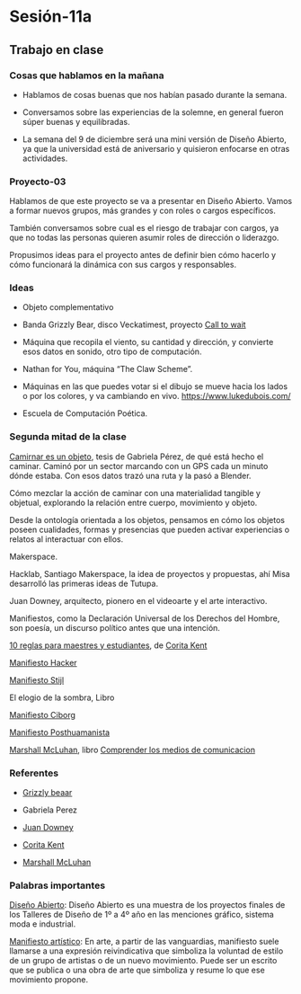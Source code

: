 # Sesión-11a

## Trabajo en clase

### Cosas que hablamos en la mañana

- Hablamos de cosas buenas que nos habían pasado durante la semana.

- Conversamos sobre las experiencias de la solemne, en general fueron súper buenas y equilibradas.

- La semana del 9 de diciembre será una mini versión de Diseño Abierto, ya que la universidad está de aniversario y quisieron enfocarse en otras actividades.

### Proyecto-03

Hablamos de que este proyecto se va a presentar en Diseño Abierto. Vamos a formar nuevos grupos, más grandes y con roles o cargos específicos.

También conversamos sobre cual es el riesgo de trabajar con cargos, ya que no todas las personas quieren asumir roles de dirección o liderazgo.

Propusimos ideas para el proyecto antes de definir bien cómo hacerlo y cómo funcionará la dinámica con sus cargos y responsables.

### Ideas

- Objeto complementativo

- Banda Grizzly Bear, disco Veckatimest, proyecto [Call to wait](http://uselesspress.org/things/call-to-wait/)

- Máquina que recopila el viento, su cantidad y dirección, y convierte esos datos en sonido, otro tipo de computación.

- Nathan for You, máquina “The Claw Scheme”.

- Máquinas en las que puedes votar si el dibujo se mueve hacia los lados o por los colores, y va cambiando en vivo. https://www.lukedubois.com/

- Escuela de Computación Poética.

### Segunda mitad de la clase

[Camirnar es un objeto](https://revistaentorno.cl/caminar-es-un-objeto/), tesis de Gabriela Pérez, de qué está hecho el caminar. Caminó por un sector marcando con un GPS cada un minuto dónde estaba. Con esos datos trazó una ruta y la pasó a Blender.

Cómo mezclar la acción de caminar con una materialidad tangible y objetual, explorando la relación entre cuerpo, movimiento y objeto.

Desde la ontología orientada a los objetos, pensamos en cómo los objetos poseen cualidades, formas y presencias que pueden activar experiencias o relatos al interactuar con ellos.

Makerspace.

Hacklab, Santiago Makerspace, la idea de proyectos y propuestas, ahí Misa desarrolló las primeras ideas de Tutupa.

Juan Downey, arquitecto, pionero en el videoarte y el arte interactivo.

Manifiestos, como la Declaración Universal de los Derechos del Hombre, son poesía, un discurso político antes que una intención.

[10 reglas para maestres y estudiantes](https://mundoperformance.net/2020/12/21/10-reglas-para-maestrxs-y-estudiantxs/), de [Corita Kent](https://es.wikipedia.org/wiki/Corita_Kent)

[Manifiesto Hacker](https://es.wikipedia.org/wiki/Manifiesto_hacker)

[Manifiesto Stijl](https://arteydisegno.wordpress.com/wp-content/uploads/2010/02/manifiesto-de-stijl-1917.pdf)

El elogio de la sombra, Libro

[Manifiesto Ciborg](https://cursosupla.wordpress.com/wp-content/uploads/2015/03/haraway-d-manifiesto-para-cyborgs-1990.pdf)

[Manifiesto Posthuamanista](https://cuadrivio.net/manifiesto-posthumanista/)

[Marshall McLuhan](https://es.wikipedia.org/wiki/Marshall_McLuhan), libro [Comprender los medios de comunicacion](https://semioticaderedes-carlon.com/wp-content/uploads/2018/04/McLuhan_Marshall__Comprender_los_medios_de_comunicacion.pdf)

### Referentes

- [Grizzly beaar](https://en.wikipedia.org/wiki/Grizzly_Bear_(band))

- Gabriela Perez

- [Juan Downey](https://es.wikipedia.org/wiki/Juan_Downey)

- [Corita Kent](https://es.wikipedia.org/wiki/Corita_Kent)

- [Marshall McLuhan](https://es.wikipedia.org/wiki/Marshall_McLuhan)

### Palabras importantes

[Diseño Abierto](https://www.udp.cl/agenda/diseno-abierto/): Diseño Abierto es una muestra de los proyectos finales de los Talleres de Diseño de 1º a 4º año en las menciones gráfico, sistema moda e industrial.

[Manifiesto artístico](https://es.wikipedia.org/wiki/Manifiesto_art): En arte, a partir de las vanguardias, manifiesto suele llamarse a una expresión reivindicativa que simboliza la voluntad de estilo de un grupo de artistas o de un nuevo movimiento. Puede ser un escrito que se publica o una obra de arte que simboliza y resume lo que ese movimiento propone.

